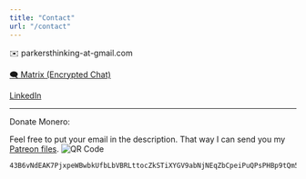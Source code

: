 ```yaml
---
title: "Contact"
url: "/contact"
---
```

✉️ parkersthinking-at-gmail.com

[🗨️ Matrix (Encrypted Chat)](https://matrix.to/#/@plug_world:matrix.plug-world.com)

[LinkedIn](https://www.linkedin.com/in/parker-anderson-756030214/)

------------------

Donate Monero:

Feel free to put your email in the description.
That way I can send you my [Patreon files](https://www.patreon.com/plugworld).
![QR Code](/images/profile/xmr-donations.png#center)
```
43B6vNdEAK7PjxpeWBwbkUfbLbVBRLttocZkSTiXYGV9abNjNEqZbCpeiPuQPsPHBp9tQm5iByoGBSHQemovDxZSQyczYe9
```
